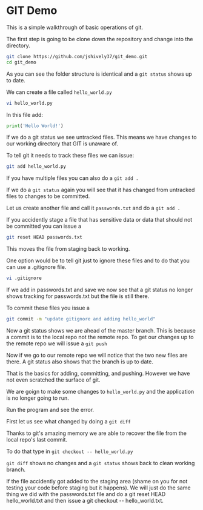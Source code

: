 # GIT Demo

This is a simple walkthrough of basic operations of git.

The first step is going to be clone down the repository and change into the directory.

```bash
git clone https://github.com/jshively37/git_demo.git
cd git_demo
```
As you can see the folder structure is identical and a ```git status``` shows up to date.

We can create a file called ```hello_world.py```

```bash
vi hello_world.py
```

In this file add:

```python
print('Hello World!')
```

If we do a git status we see untracked files. This means we have changes to our working directory that GIT is unaware of.

To tell git it needs to track these files we can issue:
```bash
git add hello_world.py
```
If you have multiple files you can also do a ```git add .```

If we do a ```git status``` again you will see that it has changed from untracked files to changes to be committed.

Let us create another file and call it ```passwords.txt``` and do a ```git add .```

If you accidently stage a file that has sensitive data or data that should not be committed you can issue a
```bash
git reset HEAD passwords.txt
```

This moves the file from staging back to working.

One option would be to tell git just to ignore these files and to do that you can use a .gitignore file.

```bash
vi .gitignore
```

If we add in passwords.txt and save we now see that a git status no longer shows tracking for passwords.txt but the file is still there.

To commit these files you issue a
```bash
git commit -m "update gitignore and adding hello_world"
```
Now a git status shows we are ahead of the master branch. This is because a commit is to the local repo not the remote repo. To get our changes up to the remote repo we will issue a ```git push```

Now if we go to our remote repo we will notice that the two new files are there. A git status also shows that the branch is up to date.

That is the basics for adding, committing, and pushing. However we have not even scratched the surface of git.

We are goign to make some changes to ```hello_world.py``` and the application is no longer going to run.

Run the program and see the error.

First let us see what changed by doing a ```git diff```

Thanks to git's amazing memory we are able to recover the file from the local repo's last commit.

To do that type in ```git checkout -- hello_world.py```

```git diff``` shows no changes and a ```git status``` shows back to clean working branch.

If the file accidently got added to the staging area (shame on you for not testing your code before staging but it happens). We will just do the same thing we did with the passwords.txt file and do a git reset HEAD hello_world.txt and then issue a git checkout -- hello_world.txt.

